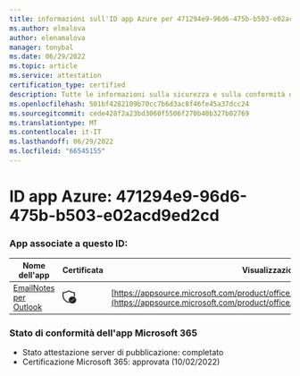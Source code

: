 ```yaml
---
title: informazioni sull'ID app Azure per 471294e9-96d6-475b-b503-e02acd9ed2cd
ms.author: elmalova
author: elenamalova
manager: tonybal
ms.date: 06/29/2022
ms.topic: article
ms.service: attestation
certification_type: certified
description: Tutte le informazioni sulla sicurezza e sulla conformità disponibili per 471294e9-96d6-475b-b503-e02acd9ed2cd.
ms.openlocfilehash: 501bf4282109b70cc7b6d3ac8f46fe45a37dcc24
ms.sourcegitcommit: cede428f2a23bd3060f5506f270b40b327b02769
ms.translationtype: MT
ms.contentlocale: it-IT
ms.lasthandoff: 06/29/2022
ms.locfileid: "66545155"
---
```

# <a name="azure-app-id-471294e9-96d6-475b-b503-e02acd9ed2cd"></a>ID app Azure: 471294e9-96d6-475b-b503-e02acd9ed2cd


### <a name="apps-associated-with-this-id"></a>App associate a questo ID:
| **Nome dell'app** | **Certificata** | **Visualizzazione in AppSource** |
|--------------|---------------|-----------------------|
| [EmailNotes per Outlook](../forward/standsssouthpacificltd1581455821226.emailnotes.md) | <img alt="Certified application badge" src="../media/certified-badge.png" height="25" width="25" /> | [https://appsource.microsoft.com/product/office/standsssouthpacificltd1581455821226.emailnotes](https://appsource.microsoft.com/product/office/standsssouthpacificltd1581455821226.emailnotes) |

### <a name="microsoft-365-app-compliance-status"></a>Stato di conformità dell'app Microsoft 365
- Stato attestazione server di pubblicazione: completato
- Certificazione Microsoft 365: approvata (10/02/2022)
